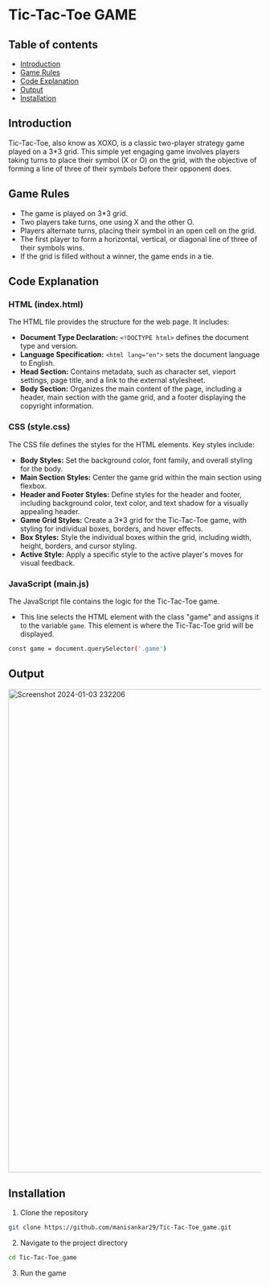 # Tic-Tac-Toe GAME

## Table of contents

- [Introduction](#introduction)
- [Game Rules](#game-rules)
- [Code Explanation](#code-explanation)
- [Output](#output)
- [Installation](#installation)

## Introduction 

Tic-Tac-Toe, also know as XOXO, is a classic two-player strategy game played on a 3*3 grid. This simple yet engaging game involves players taking turns to place their symbol (X or O) on the grid, with the objective of forming a line of three of their symbols before their opponent does.

## Game Rules

- The game is played on 3*3 grid.
- Two players take turns, one using X and the other O.
- Players alternate turns, placing their symbol in an open cell on the grid.
- The first player to form a horizontal, vertical, or diagonal line of three of their symbols wins.
- If the grid is filled without a winner, the game ends in a tie.

## Code Explanation

### HTML (index.html)

The HTML file provides the structure for the web page. It includes:

- **Document Type Declaration:** `<!DOCTYPE html>` defines the document type and version.
- **Language Specification:** `<html lang="en">` sets the document language to English.
- **Head Section:** Contains metadata, such as character set, vieport settings, page title, and a link to the external stylesheet.
- **Body Section:** Organizes the main content of the page, including a header, main section with the game grid, and a footer displaying the copyright information.

### CSS (style.css)

The CSS file defines the styles for the HTML elements. Key styles include:

- **Body Styles:** Set the background color, font family, and overall styling for the body.
- **Main Section Styles:** Center the game grid within the main section using flexbox.
- **Header and Footer Styles:** Define styles for the header and footer, including background color, text color, and text shadow for a visually appealing header.
- **Game Grid Styles:** Create a 3*3 grid for the Tic-Tac-Toe game, with styling for individual boxes, borders, and hover effects.
- **Box Styles:** Style the individual boxes within the grid, including width, height, borders, and cursor styling.
- **Active Style:** Apply a specific style to the active player's moves for visual feedback.

### JavaScript (main.js)

The JavaScript file contains the logic for the Tic-Tac-Toe game. 

- This line selects the HTML element with the class "game" and assigns it to the variable `game`. This element is where the Tic-Tac-Toe grid will be displayed.

```bash
const game = document.querySelector('.game')
```

## Output

<img width="960" alt="Screenshot 2024-01-03 232206" src="https://github.com/manisankar29/Tic-Tac-Toe_game/assets/138246745/09fe6e03-6040-4b26-87e6-55e2d04cd62b">

## Installation

1. Clone the repository

```bash
git clone https://github.com/manisankar29/Tic-Tac-Toe_game.git
```

2. Navigate to the project directory

```bash
cd Tic-Tac-Toe_game
```

3. Run the game
